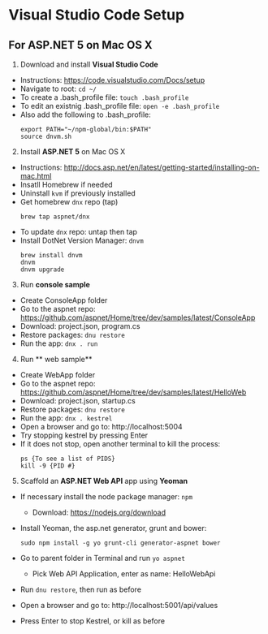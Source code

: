 # Visual Studio Code Setup
## For ASP.NET 5 on Mac OS X

1. Download and install **Visual Studio Code**

  - Instructions: https://code.visualstudio.com/Docs/setup
  - Navigate to root: ```cd ~/```
  - To create a .bash_profile file: ```touch .bash_profile```
  - To edit an existnig .bash_profile file: ```open -e .bash_profile```
  - Also add the following to .bash_profile:
    ```
    export PATH="~/npm-global/bin:$PATH" 
    source dnvm.sh
    ```
2. Install **ASP.NET 5** on Mac OS X

  - Instructions: http://docs.asp.net/en/latest/getting-started/installing-on-mac.html
  - Insatll Homebrew if needed
  - Uninstall `kvm` if previously installed
  - Get homebrew `dnx` repo (tap)
    ```
    brew tap aspnet/dnx
    ``` 
  - To update `dnx` repo: untap then tap
  - Install DotNet Version Manager: `dnvm`
    ```
    brew install dnvm
    dnvm
    dnvm upgrade
    ```
  
3. Run **console sample**
  - Create ConsoleApp folder
  - Go to the aspnet repo: https://github.com/aspnet/Home/tree/dev/samples/latest/ConsoleApp
  - Download: project.json, program.cs
  - Restore packages: `dnu restore`
  - Run the app: `dnx . run`
  
4. Run ** web sample**
  - Create WebApp folder
  - Go to the aspnet repo: https://github.com/aspnet/Home/tree/dev/samples/latest/HelloWeb
  - Download: project.json, startup.cs
  - Restore packages: `dnu restore`
  - Run the app: `dnx . kestrel`
  - Open a browser and go to: http://localhost:5004
  - Try stopping kestrel by pressing Enter
  - If it does not stop, open another terminal to kill the process:
    ```
    ps {To see a list of PIDS}
    kill -9 {PID #}
    ```

5. Scaffold an **ASP.NET Web API** app using **Yeoman**
  - If necessary install the node package manager: `npm`
    + Download: https://nodejs.org/download
  - Install Yeoman, the asp.net generator, grunt and bower:
  
    `sudo npm install -g yo grunt-cli generator-aspnet bower`
  - Go to parent folder in Terminal and run `yo aspnet`
    + Pick Web API Application, enter as name: HelloWebApi
  - Run `dnu restore`, then run as before
  - Open a browser and go to: http://localhost:5001/api/values
  - Press Enter to stop Kestrel, or kill as before
